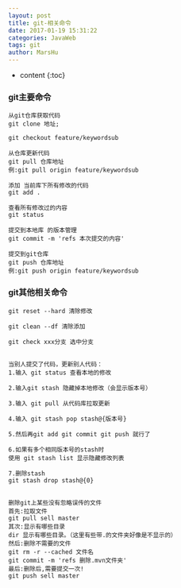 ```yaml
---
layout: post
title: git-相关命令
date: 2017-01-19 15:31:22
categories: JavaWeb
tags: git
author: MarsHu
---
```


* content
{:toc}

### git主要命令 ###

	从git仓库获取代码
	git clone 地址;
	
	git checkout feature/keywordsub
	
	从仓库更新代码
	git pull 仓库地址
	例:git pull origin feature/keywordsub 
	
	添加 当前库下所有修改的代码
	git add . 
	
	查看所有修改过的内容
	git status
	
	提交到本地库 的版本管理
	git commit -m 'refs 本次提交的内容' 
	
	提交到git仓库
	git push 仓库地址
	例:git push origin feature/keywordsub



  


### git其他相关命令 ###

	git reset --hard 清除修改
	
	git clean --df 清除添加
	
	git check xxx分支 选中分支
	
	
	当别人提交了代码，更新别人代码：
	1.输入 git status 查看本地的修改
	
	2.输入git stash 隐藏掉本地修改（会显示版本号）
	
	3.输入 git pull 从代码库拉取更新
	
	4.输入 git stash pop stash@{版本号}
	
	5.然后再git add git commit git push 就行了
	
	6.如果有多个相同版本号的stash时
	使用 git stash list 显示隐藏修改列表
	
	7.删除stash
	git stash drop stash@{0}
	
	
	删除git上某些没有忽略误传的文件
	首先:拉取文件
	git pull sell master
	其次:显示有哪些目录
	dir 显示有哪些目录。（这里有些带.的文件夹好像是不显示的）
	然后:删除不需要的文件
	git rm -r --cached 文件名
	git commit -m 'refs 删除.mvn文件夹'
	最后:删除后,需要提交一次!
	git push sell master






